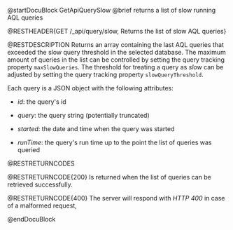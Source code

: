 
@startDocuBlock GetApiQuerySlow
@brief returns a list of slow running AQL queries

@RESTHEADER{GET /_api/query/slow, Returns the list of slow AQL queries}

@RESTDESCRIPTION
Returns an array containing the last AQL queries that exceeded the slow
query threshold in the selected database.
The maximum amount of queries in the list can be controlled by setting
the query tracking property `maxSlowQueries`. The threshold for treating
a query as *slow* can be adjusted by setting the query tracking property
`slowQueryThreshold`.

Each query is a JSON object with the following attributes:

- *id*: the query's id

- *query*: the query string (potentially truncated)

- *started*: the date and time when the query was started

- *runTime*: the query's run time up to the point the list of queries was
  queried

@RESTRETURNCODES

@RESTRETURNCODE{200}
Is returned when the list of queries can be retrieved successfully.

@RESTRETURNCODE{400}
The server will respond with *HTTP 400* in case of a malformed request,

@endDocuBlock
